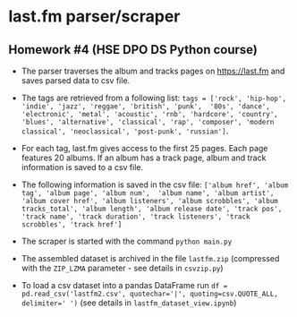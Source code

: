 # last.fm parser/scraper
## Homework #4 (HSE DPO DS Python course)

- The parser traverses the album and tracks pages on https://last.fm and saves parsed data to csv file.
- The tags are retrieved from a following list: `tags = ['rock', 'hip-hop', 'indie', 'jazz', 'reggae', 'british', 'punk', 
'80s', 'dance', 'electronic', 'metal', 'acoustic', 'rnb', 'hardcore', 'country', 'blues', 'alternative', 'classical',
'rap', 'composer', 'modern classical', 'neoclassical', 'post-punk', 'russian']`.

- For each tag, last.fm gives access to the first 25 pages. Each page features 20 albums. If an album has a track page,
album and track information is saved to a csv file.

- The following information is saved in the csv file: `['album href', 'album tag', 'album page', 'album num', 
'album name', 'album artist',
'album cover href', 'album listeners', 'album scrobbles', 'album tracks_total',
'album length', 'album release date', 'track pos', 'track name', 'track duration',
'track listeners', 'track scrobbles', 'track href']`

- The scraper is started with the command `python main.py`

- The assembled dataset is archived in the file `lastfm.zip` (compressed with the `ZIP_LZMA` parameter - see details in
`csvzip.py`)

- To load a csv dataset into a pandas DataFrame run `df = pd.read_csv('lastfm2.csv', quotechar='|', quoting=csv.QUOTE_ALL,
delimiter=' ')` (see details in `lastfm_dataset_view.ipynb`)

